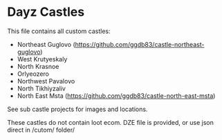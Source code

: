 # Dayz Castles

This file contains all custom castles:
- Northeast Guglovo (https://github.com/ggdb83/castle-northeast-guglovo)
- West Krutyeskaly
- North Krasnoe
- Orlyeozero
- Northwest Pavalovo
- North Tikhiyzaliv
- North East Msta (https://github.com/ggdb83/castle-north-east-msta)

See sub castle projects for images and locations.

These castles do not contain loot ecom. DZE file is provided, or use json direct in /cutom/ folder/
